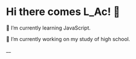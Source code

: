 <h1>Hi there comes L_Ac! 👋</h1>

<!--
**Logic-Accepted/Logic-Accepted** is a ✨ _special_ ✨ repository because its `README.md` (this file) appears on your GitHub profile.

Here are some ideas to get you started:

- 🔭 I’m currently working on ...
- 🌱 I’m currently learning ...
- 👯 I’m looking to collaborate on ...
- 🤔 I’m looking for help with ...
- 💬 Ask me about ...
- 📫 How to reach me: ...
- 😄 Pronouns: ...
- ⚡ Fun fact: ...
-->
 <p>🌱 I’m currently learning JavaScript.</p>
 <p>🔭 I’m currently working on my study of high school.</p>
__
